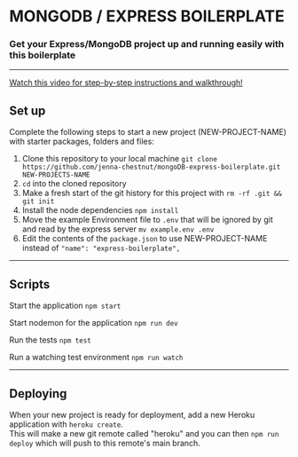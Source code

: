 # MONGODB / EXPRESS BOILERPLATE

### Get your Express/MongoDB project up and running easily with this boilerplate

---
[Watch this video for step-by-step instructions and walkthrough!](https://youtu.be/rb-NKgtT_Jk)

## Set up

Complete the following steps to start a new project (NEW-PROJECT-NAME) with starter packages, folders and files:

1. Clone this repository to your local machine `git clone https://github.com/jenna-chestnut/mongoDB-express-boilerplate.git NEW-PROJECTS-NAME`
2. `cd` into the cloned repository
3. Make a fresh start of the git history for this project with `rm -rf .git && git init`
4. Install the node dependencies `npm install`
5. Move the example Environment file to `.env` that will be ignored by git and read by the express server `mv example.env .env`
6. Edit the contents of the `package.json` to use NEW-PROJECT-NAME instead of `"name": "express-boilerplate",`

---

## Scripts

Start the application `npm start`

Start nodemon for the application `npm run dev`

Run the tests `npm test`

Run a watching test environment `npm run watch`

---

## Deploying

When your new project is ready for deployment, add a new Heroku application with `heroku create`.  
This will make a new git remote called "heroku" and you can then `npm run deploy` which will push to this remote's main branch.
